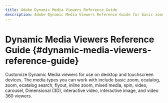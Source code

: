 ```yaml
---
title: Adobe Dynamic Media Viewers Reference Guide
description: Adobe Dynamic Media Viewers Reference Guide for basic zoom, ecatalog, zoom, ecatalog search, flyout, inline zoom, mixed media, spin, video, carousel, interactive video, interactive image, and video 360 viewers.
---
```


# Dynamic Media Viewers Reference Guide {#dynamic-media-viewers-reference-guide}

<!-- Updated June 1, 2020 from https://wiki.corp.adobe.com/pages/viewpage.action?spaceKey=scene7qa&title=s7Viewers%2C+S7SDK%2C+S7OnDemand+Release+Notes - Contact is Sasha -->

Customize Dynamic Media viewers for use on desktop and touchscreen devices. The media types you can work with include basic zoom, ecatalog, zoom, ecatalog search, flyout, inline zoom, mixed media, spin, video, carousel, Dimensional (3D), interactive video, interactive image, and video 360 viewers.